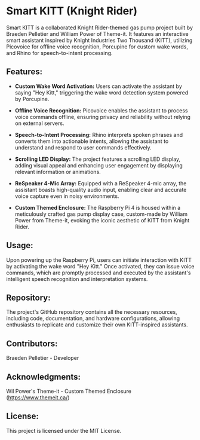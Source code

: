 # Smart KITT (Knight Rider)

Smart KITT is a collaborated Knight Rider-themed gas pump project built by Braeden Pelletier and William Power of Theme-it. 
It features an interactive smart assistant inspired by Knight Industries Two Thousand (KITT), utilizing Picovoice for offline voice recognition, Porcupine for custom wake words, and Rhino for speech-to-intent processing.

## Features:

- **Custom Wake Word Activation:** Users can activate the assistant by saying "Hey Kitt," triggering the wake word detection system powered by Porcupine.

- **Offline Voice Recognition:** Picovoice enables the assistant to process voice commands offline, ensuring privacy and reliability without relying on external servers.

- **Speech-to-Intent Processing:** Rhino interprets spoken phrases and converts them into actionable intents, allowing the assistant to understand and respond to user commands effectively.

- **Scrolling LED Display:** The project features a scrolling LED display, adding visual appeal and enhancing user engagement by displaying relevant information or animations.

- **ReSpeaker 4-Mic Array:** Equipped with a ReSpeaker 4-mic array, the assistant boasts high-quality audio input, enabling clear and accurate voice capture even in noisy environments.

- **Custom Themed Enclosure:** The Raspberry Pi 4 is housed within a meticulously crafted gas pump display case, custom-made by William Power from Theme-it, evoking the iconic aesthetic of KITT from Knight Rider.

## Usage:

Upon powering up the Raspberry Pi, users can initiate interaction with KITT by activating the wake word "Hey Kitt." Once activated, they can issue voice commands, which are promptly processed and executed by the assistant's intelligent speech recognition and interpretation systems.

## Repository:

The project's GitHub repository contains all the necessary resources, including code, documentation, and hardware configurations, allowing enthusiasts to replicate and customize their own KITT-inspired assistants.

## Contributors:

Braeden Pelletier - Developer

## Acknowledgments:

Wil Power's Theme-it - Custom Themed Enclosure (https://www.themeit.ca/)

## License:

This project is licensed under the MIT License.
